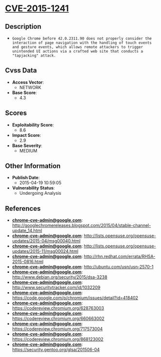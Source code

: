
# [CVE-2015-1241](http://googlechromereleases.blogspot.com/2015/04/stable-channel-update_14.html)

## Description

- `Google Chrome before 42.0.2311.90 does not properly consider the interaction of page navigation with the handling of touch events and gesture events, which allows remote attackers to trigger unintended UI actions via a crafted web site that conducts a "tapjacking" attack.`

## Cvss Data

- **Access Vector**:
  - NETWORK
- **Base Score**:
  - 4.3

## Scores

- **Exploitability Score**:
  - 8.6
- **Impact Score**:
  - 2.9
- **Base Severity**:
  - MEDIUM

## Other Information

- **Publish Date**:
  - 2015-04-19 10:59:05
- **Vulnerability Status**:
  - Undergoing Analysis

## References

- **chrome-cve-admin@google.com**: http://googlechromereleases.blogspot.com/2015/04/stable-channel-update_14.html
- **chrome-cve-admin@google.com**: http://lists.opensuse.org/opensuse-updates/2015-04/msg00040.html
- **chrome-cve-admin@google.com**: http://lists.opensuse.org/opensuse-updates/2015-11/msg00024.html
- **chrome-cve-admin@google.com**: http://rhn.redhat.com/errata/RHSA-2015-0816.html
- **chrome-cve-admin@google.com**: http://ubuntu.com/usn/usn-2570-1
- **chrome-cve-admin@google.com**: http://www.debian.org/security/2015/dsa-3238
- **chrome-cve-admin@google.com**: http://www.securitytracker.com/id/1032209
- **chrome-cve-admin@google.com**: https://code.google.com/p/chromium/issues/detail?id=418402
- **chrome-cve-admin@google.com**: https://codereview.chromium.org/628763003
- **chrome-cve-admin@google.com**: https://codereview.chromium.org/660663002
- **chrome-cve-admin@google.com**: https://codereview.chromium.org/717573004
- **chrome-cve-admin@google.com**: https://codereview.chromium.org/868123002
- **chrome-cve-admin@google.com**: https://security.gentoo.org/glsa/201506-04
